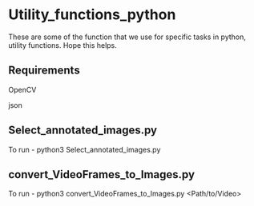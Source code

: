 # Utility_functions_python

These are some of the function that we use for specific tasks in python, utility functions. Hope this helps.

## Requirements
OpenCV

json



## Select_annotated_images.py
To run - python3 Select_annotated_images.py

## convert_VideoFrames_to_Images.py
To run - python3 convert_VideoFrames_to_Images.py <Path/to/Video>
